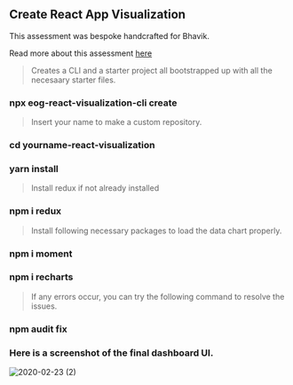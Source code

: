 ## Create React App Visualization

This assessment was bespoke handcrafted for Bhavik.

Read more about this assessment [here](https://react.eogresources.com)

> Creates a CLI and a starter project all bootstrapped up with all the necesaary starter files.

### npx eog-react-visualization-cli create 

> Insert your name to make a custom repository.

### cd yourname-react-visualization 

### yarn install

> Install redux if not already installed

### npm i redux

> Install following necessary packages to load the data chart properly.

### npm i moment

### npm i recharts

> If any errors occur, you can try the following command to resolve the issues.

### npm audit fix

### Here is a screenshot of the final dashboard UI.

![2020-02-23 (2)](https://user-images.githubusercontent.com/61372004/75126543-706db380-5688-11ea-9001-9611e5897f65.png)

